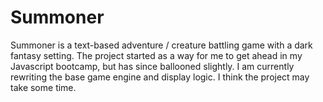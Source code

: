 # Summoner 

Summoner is a text-based adventure / creature battling game with a dark fantasy setting.  The project started as a way for me to get ahead in my Javascript bootcamp, but has since ballooned slightly.  I am currently rewriting the base game engine and display logic.  I think the project may take some time.